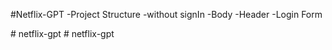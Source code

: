 #Netflix-GPT
-Project Structure
  -without signIn
    -Body
      -Header
      -Login Form
  
#   n e t f l i x - g p t 
 
 #   n e t f l i x - g p t 
 
 
